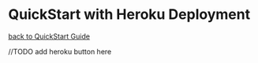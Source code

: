 # QuickStart with Heroku Deployment



[back to QuickStart Guide](./QuickStart.md)


//TODO add heroku button here
